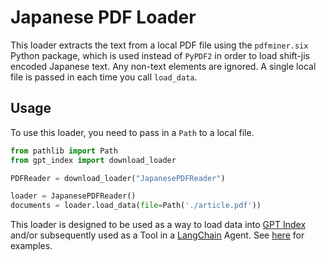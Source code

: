 # Japanese PDF Loader

This loader extracts the text from a local PDF file using the `pdfminer.six` Python package, which is used instead of `PyPDF2` in order to load shift-jis encoded Japanese text. Any non-text elements are ignored. A single local file is passed in each time you call `load_data`.

## Usage

To use this loader, you need to pass in a `Path` to a local file.

```python
from pathlib import Path
from gpt_index import download_loader

PDFReader = download_loader("JapanesePDFReader")

loader = JapanesePDFReader()
documents = loader.load_data(file=Path('./article.pdf'))
```

This loader is designed to be used as a way to load data into [GPT Index](https://github.com/jerryjliu/gpt_index/tree/main/gpt_index) and/or subsequently used as a Tool in a [LangChain](https://github.com/hwchase17/langchain) Agent. See [here](https://github.com/emptycrown/llama-hub/tree/main) for examples.
